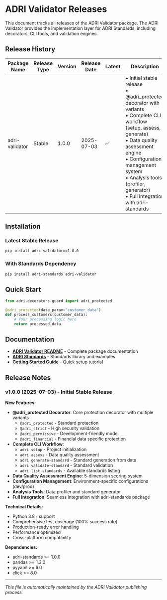 # ADRI Validator Releases

This document tracks all releases of the ADRI Validator package. The ADRI Validator provides the implementation layer for ADRI Standards, including decorators, CLI tools, and validation engines.

## Release History

| Package Name | Release Type | Version | Release Date | Latest | Description |
|--------------|--------------|---------|--------------|--------|-------------|
| adri-validator | Stable | 1.0.0 | 2025-07-03 | ✅ | • Initial stable release<br>• @adri_protected decorator with variants<br>• Complete CLI workflow (setup, assess, generate)<br>• Data quality assessment engine<br>• Configuration management system<br>• Analysis tools (profiler, generator)<br>• Full integration with adri-standards |

## Installation

### Latest Stable Release
```bash
pip install adri-validator==1.0.0
```

### With Standards Dependency
```bash
pip install adri-standards adri-validator
```

## Quick Start

```python
from adri.decorators.guard import adri_protected

@adri_protected(data_param="customer_data")
def process_customers(customer_data):
    # Your processing logic here
    return processed_data
```

## Documentation

- **[ADRI Validator README](https://github.com/thinkveolvesolve/adri-validator/blob/main/README.md)** - Complete package documentation
- **[ADRI Standards](https://github.com/thinkveolvesolve/adri-standards)** - Standards library and examples
- **[Getting Started Guide](https://adri.verodat.com/getting-started)** - Quick setup tutorial

## Release Notes

### v1.0.0 (2025-07-03) - Initial Stable Release

**New Features:**
- **@adri_protected Decorator**: Core protection decorator with multiple variants
  - `@adri_protected` - Standard protection
  - `@adri_strict` - High security validation
  - `@adri_permissive` - Development-friendly mode
  - `@adri_financial` - Financial data specific protection
- **Complete CLI Workflow**: 
  - `adri setup` - Project initialization
  - `adri assess` - Data quality assessment
  - `adri generate-standard` - Standard generation from data
  - `adri validate-standard` - Standard validation
  - `adri list-standards` - Available standards listing
- **Data Quality Assessment Engine**: 5-dimension scoring system
- **Configuration Management**: Environment-specific configurations (dev/prod)
- **Analysis Tools**: Data profiler and standard generator
- **Full Integration**: Seamless integration with adri-standards package

**Technical Details:**
- Python 3.8+ support
- Comprehensive test coverage (100% success rate)
- Production-ready error handling
- Performance optimized
- Cross-platform compatibility

**Dependencies:**
- adri-standards >= 1.0.0
- pandas >= 1.3.0
- pyyaml >= 6.0
- click >= 8.0

---

*This file is automatically maintained by the ADRI Validator publishing process.*
